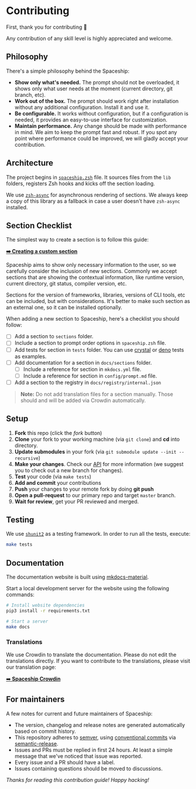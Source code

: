 # Contributing

First, thank you for contributing 💖

Any contribution of any skill level is highly appreciated and welcome.

## Philosophy

There's a simple philosophy behind the Spaceship:

* **Show only what's needed.** The prompt should not be overloaded, it shows only what user needs at the moment (current directory, git branch, etc).
* **Work out of the box.** The prompt should work right after installation without any additional configuration. Install it and use it.
* **Be configurable.** It works without configuration, but if a configuration is needed, it provides an easy-to-use interface for customization.
* **Maintain performance.** Any change should be made with performance in mind. We aim to keep the prompt fast and robust. If you spot any point where performance could be improved, we will gladly accept your contribution.

## Architecture

The project begins in [`spaceship.zsh`](https://github.com/spaceship-prompt/spaceship-prompt/blob/master/spaceship.zsh) file. It sources files from the `lib` folders, registers Zsh hooks and kicks off the section loading.

We use [`zsh-async`](https://github.com/mafredri/zsh-async) for asynchronous rendering of sections. We always keep a copy of this library as a fallback in case a user doesn't have `zsh-async` installed.

## Section Checklist

The simplest way to create a section is to follow this guide:

[**➡️ Creating a custom section**](https://spaceship-prompt.sh/advanced/creating-section)

Spaceship aims to show only necessary information to the user, so we carefully consider the inclusion of new sections. Commonly we accept sections that are showing the contextual information, like runtime version, current directory, git status, compiler version, etc.

Sections for the version of frameworks, libraries, versions of CLI tools, etc can be included, but with considerations. It's better to make such section as an external one, so it can be installed optionally.

When adding a new section to Spaceship, here's a checklist you should follow:

- [ ] Add a section to `sections` folder.
- [ ] Include a section to prompt order options in `spaceship.zsh` file.
- [ ] Add tests for section in `tests` folder. You can use [crystal](https://github.com/spaceship-prompt/spaceship-prompt/blob/master/tests/crystal.test.zsh) or [deno](https://github.com/spaceship-prompt/spaceship-prompt/blob/master/tests/deno.test.zsh) tests as examples.
- [ ] Add documentation for a section in `docs/sections` folder.
  - [ ] Include a reference for section in `mkdocs.yml` file.
  - [ ] Include a reference for section in `config/prompt.md` file.
- [ ] Add a section to the registry in `docs/registry/internal.json`

> **Note:** Do not add translation files for a section manually. Those should and will be added via Crowdin automatically.

## Setup

1. **Fork** this repo (click the _fork_ button)
1. **Clone** your fork to your working machine (via `git clone`) and **cd** into directory.
1. **Update submodules** in your fork (via `git submodule update --init --recursive`)
1. **Make your changes**. Check our [API](https://spaceship-prompt.sh/api) for more information (we suggest you to check out a new branch for changes).
1. **Test** your code (via `make tests`)
1. **Add and commit** your contributions
1. **Push** your changes to your remote fork by doing **git push**
1. **Open a pull-request** to our primary repo and target `master` branch.
1. **Wait for review**, get your PR reviewed and merged.

## Testing

We use [`shunit2`](https://github.com/kward/shunit2) as a testing framework. In order to run all the tests, execute:

```zsh
make tests
```

## Documentation

The documentation website is built using [mkdocs-material](https://squidfunk.github.io/mkdocs-material).

Start a local development server for the website using the following commands:

```zsh
# Install website dependencies
pip3 install -r requirements.txt

# Start a server
make docs
```

### Translations

We use Crowdin to translate the documentation. Please do not edit the translations directly. If you want to contribute to the translations, please visit our translation page:

[➡**️ Spaceship Crowdin**](https://translate.spaceship-prompt.sh/)

## For maintainers

A few notes for current and future maintainers of Spaceship:

- The version, changelog and release notes are generated automatically based on commit history.
- This repository adheres to [semver](https://semver.org/), using [conventional commits](https://www.conventionalcommits.org/) via [semantic-release](https://github.com/semantic-release/semantic-release).
- Issues and PRs must be replied in first 24 hours. At least a simple message that we've noticed that issue was reported.
- Every issue and a PR should have a label.
- Issues containing questions should be moved to discussions.

_Thanks for reading this contribution guide! Happy hacking!_
